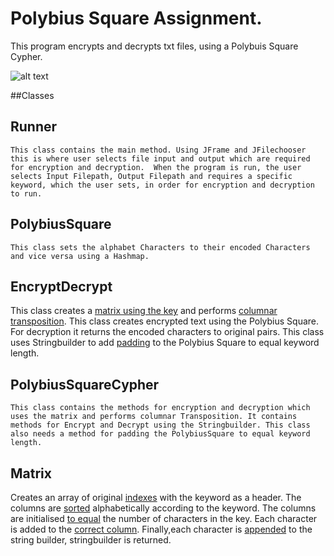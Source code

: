 
# Polybius Square Assignment.
This program encrypts and decrypts txt files, using a Polybuis Square Cypher.

![alt text](https://github.com/sandrarawat/file-encryption-tool/blob/master/fileencryptiontoolgif.gif "File Encryption Tool Gif")

##Classes

## Runner 
	This class contains the main method. Using JFrame and JFilechooser this is where user selects file input and output which are required for encryption and decryption.  When the program is run, the user selects Input Filepath, Output Filepath and requires a specific keyword, which the user sets, in order for encryption and decryption to run.

## PolybiusSquare
	This class sets the alphabet Characters to their encoded Characters and vice versa using a Hashmap.

## EncryptDecrypt
This class creates a [matrix using the key](https://github.com/sandrarawat/file-encryption-tool/blob/74dbc0d14c3ea038904a1b62e2671bbcd55add12/src/ie/gmit/dip/EncryptDecrypt.java#L13) and performs [columnar transposition](https://github.com/sandrarawat/file-encryption-tool/blob/74dbc0d14c3ea038904a1b62e2671bbcd55add12/src/ie/gmit/dip/EncryptDecrypt.java#L16). This class creates encrypted text using the Polybius Square. For decryption it returns the encoded characters to original pairs. This class uses Stringbuilder to add [padding](https://github.com/sandrarawat/file-encryption-tool/blob/74dbc0d14c3ea038904a1b62e2671bbcd55add12/src/ie/gmit/dip/EncryptDecrypt.java#L46) to the Polybius Square to equal keyword length.

## PolybiusSquareCypher
	This class contains the methods for encryption and decryption which uses the matrix and performs columnar Transposition. It contains methods for Encrypt and Decrypt using the Stringbuilder. This class also needs a method for padding the PolybiusSquare to equal keyword length. 


## Matrix 
Creates an array of original [indexes](https://github.com/sandrarawat/file-encryption-tool/blob/ee7ba404000cd78aa1260469b8cd06a4407a72d1/src/ie/gmit/dip/Matrix.java#L13) with the keyword as a header. The columns are [sorted](https://github.com/sandrarawat/file-encryption-tool/blob/ee7ba404000cd78aa1260469b8cd06a4407a72d1/src/ie/gmit/dip/Matrix.java#L19) alphabetically according to the keyword. The columns are initialised [to equal](https://github.com/sandrarawat/file-encryption-tool/blob/ee7ba404000cd78aa1260469b8cd06a4407a72d1/src/ie/gmit/dip/Matrix.java#L33) the number of characters in the key. Each character is added to the [correct column](https://github.com/sandrarawat/file-encryption-tool/blob/ee7ba404000cd78aa1260469b8cd06a4407a72d1/src/ie/gmit/dip/Matrix.java#L38). Finally,each character is [appended](https://github.com/sandrarawat/file-encryption-tool/blob/ee7ba404000cd78aa1260469b8cd06a4407a72d1/src/ie/gmit/dip/Matrix.java#L50) to the string builder, stringbuilder is returned.
	

